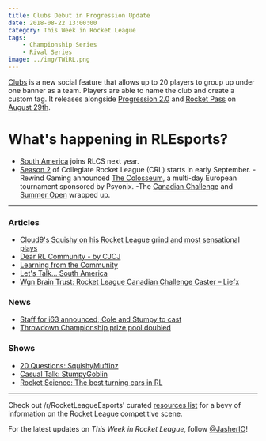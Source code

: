 ```yaml
---
title: Clubs Debut in Progression Update
date: 2018-08-22 13:00:00
category: This Week in Rocket League
tags:
    - Championship Series
    - Rival Series
image: ../img/TWiRL.png
---
```


[Clubs](https://www.rocketleague.com/news/progression-update-august-29/) is a new social feature that allows up to 20 players to group up under one banner as a team. Players are able to name the club and create a custom tag. It releases alongside [Progression 2.0](https://www.rocketleague.com/news/progression-update-august-29/) and [Rocket Pass](https://www.rocketleague.com/news/rocket-pass-a-closer-look/) on [August 29th](https://www.rocketleague.com/news/progression-update-august-29/).

# What's happening in RLEsports?

- [South America](https://www.rocketleagueesports.com/news/let-s-talk----south-america/) joins RLCS next year.
- [Season 2](https://www.rocketleagueesports.com/news/collegiate-rocket-league-is-back-in-session-/) of Collegiate Rocket League (CRL) starts in early September.
-Rewind Gaming announced [The Colosseum](https://www.reddit.com/r/RocketLeague/comments/98d9oh/rewind_gaming_presents_the_colosseum_5760_prize/), a multi-day European tournament sponsored by Psyonix.
-The [Canadian Challenge](https://www.reddit.com/r/RocketLeagueEsports/comments/98kkdl/worldgaming_rl_canadian_challenge_lan_finals_info/) and [Summer Open](https://www.reddit.com/r/RocketLeagueEsports/comments/98nbcp/rival_esports_summer_open_2018_finals_info/) wrapped up.

---

### Articles

- [Cloud9's Squishy on his Rocket League grind and most sensational plays](https://www.redbull.com/int-en/cloud9-squishy-rlcs-interview)
- [Dear RL Community - by CJCJ](https://www.theplayerslobby.com/2379/dear-rl-community-by-cameron-cjcj-johns-tainted-minds-rlcs/#.3nUgP8u700)
- [Learning from the Community](http://team-dignitas.net/articles/blogs/rocket-league/12822/rocket-league-learning-from-the-community)
- [Let's Talk... South America](https://www.rocketleagueesports.com/news/let-s-talk----south-america/)
- [Wgn Brain Trust: Rocket League Canadian Challenge Caster – Liefx](https://inside.worldgaming.com/wgn-brain-trust-rocket-league-canadian-challenge-caster-liefx/)

### News

- [Staff for i63 announced, Cole and Stumpy to cast](https://twitter.com/EsportsMurphy/status/1031587226411565057)
- [Throwdown Championship prize pool doubled](https://twitter.com/ThrowdownTV/status/1031433183865139201)

### Shows

- [20 Questions: SquishyMuffinz](https://www.youtube.com/watch?v=rufNJgBgCdc)
- [Casual Talk: StumpyGoblin](https://www.youtube.com/watch?v=9whif7p21JU)
- [Rocket Science: The best turning cars in RL](https://www.youtube.com/watch?v=4OBMq9faWzg)

---

Check out /r/RocketLeagueEsports' curated [resources list](https://www.reddit.com/r/RocketLeagueEsports/wiki/links) for a bevy of information on the Rocket League competitive scene.

For the latest updates on _This Week in Rocket League_, follow [@JasherIO](https://twitter.com/JasherIO)!
